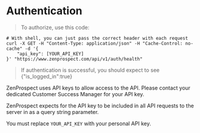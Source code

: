 
# Authentication

> To authorize, use this code:

```shell
# With shell, you can just pass the correct header with each request
curl -X GET -H "Content-Type: application/json" -H "Cache-Control: no-cache" -d '{
    "api_key": [YOUR_API_KEY]
}' "https://www.zenprospect.com/api/v1/auth/health"
```

> If authentication is successful, you should expect to see {"is_logged_in":true}

ZenProspect uses API keys to allow access to the API. Please contact your dedicated Customer Success Manager for your API key.

ZenProspect expects for the API key to be included in all API requests to the server in as a query string parameter. 

<aside class="notice">
You must replace <code>YOUR_API_KEY</code> with your personal API key.
</aside>
